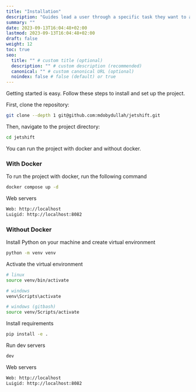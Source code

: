 ```yaml
---
title: "Installation"
description: "Guides lead a user through a specific task they want to accomplish, often with a sequence of steps."
summary: ""
date: 2023-09-13T16:04:48+02:00
lastmod: 2023-09-13T16:04:48+02:00
draft: false
weight: 12
toc: true
seo:
  title: "" # custom title (optional)
  description: "" # custom description (recommended)
  canonical: "" # custom canonical URL (optional)
  noindex: false # false (default) or true
---
```


Getting started is easy. Follow these steps to install and set up the project.

First, clone the repository:

```bash
git clone --depth 1 git@github.com:mdobydullah/jetshift.git
```

Then, navigate to the project directory:

```bash
cd jetshift
```

You can run the project with docker and without docker.

### With Docker

To run the project with docker, run the following command

```bash
docker compose up -d
```

Web servers

```bash
Web: http://localhost
Luigid: http://localhost:8082
```

### Without Docker

Install Python on your machine and create virtual environment

```bash
python -m venv venv
```

Activate the virtual environment

```bash
# linux
source venv/bin/activate

# windows
venv\Scripts\activate

# windows (gitbash)
source venv/Scripts/activate
```

Install requirements

```bash
pip install -e .
```

Run dev servers

```bash
dev
```

Web servers

```bash
Web: http://localhost
Luigid: http://localhost:8082
```
